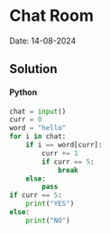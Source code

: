 
# Chat Room

Date: 14-08-2024

## Solution
#### Python
```python
chat = input()
curr = 0
word = "hello"
for i in chat:
    if i == word[curr]:
        curr += 1
        if curr == 5:
            break
    else:
        pass
if curr == 5:
    print("YES")
else:
    print("NO")
```
        